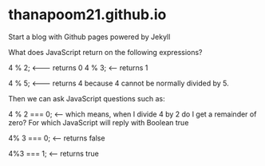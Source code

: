 # thanapoom21.github.io

Start a blog with Github pages powered by Jekyll

What does JavaScript return on the following expressions?

4 % 2; <--- returns 0
4 % 3; <-- returns 1

4 % 5; <--- returns 4 because 4 cannot be normally divided by 5.

Then we can ask JavaScript questions such as:

4 % 2 === 0; <-- which means, when I divide 4 by 2 do I get a remainder of zero? For which JavaScript will reply with Boolean true

4% 3 === 0; <-- returns false

4%3 === 1; <-- returns true
